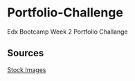 # Portfolio-Challenge

Edx Bootcamp Week 2 Portfolio Challange

## Sources

[Stock Images](https://unsplash.com)
